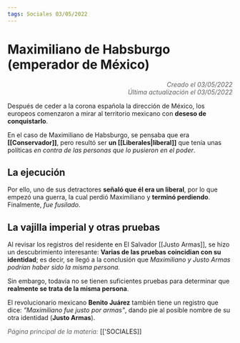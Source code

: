 ```yaml
---
tags: Sociales 03/05/2022
---
```


# Maximiliano de Habsburgo (emperador de México)
<div style="text-align: right; opacity: 0.7; font-style: italic;">Creado el 03/05/2022</div>
<div style="text-align: right; opacity: 0.7; font-style: italic;">Última actualización el 03/05/2022</div>

Después de ceder a la corona española la dirección de México, los europeos comenzaron a mirar al territorio mexicano con **deseso de conquistarlo**. 

En el caso de Maximiliano de Habsburgo, se pensaba que era **[[Conservador]]**, pero resultó ser **un [[Liberales|liberal]]** que tenía unas políticas *en contra de las personas que lo pusieron en el poder*.

## La ejecución

Por ello, uno de sus detractores **señaló que él era un liberal**, por lo que empezó una guerra, la cual perdió Maximiliano y **terminó perdiendo**. Finalmente, *fue fusilado*.

## La vajilla imperial y otras pruebas

Al revisar los registros del residente en El Salvador [[Justo Armas]], se hizo un descubrimiento interesante: **Varias de las pruebas coincidian con su identidad**; es decir, se llegó a la conclusión que *Maximiliano y Justo Armas podrían haber sido la misma persona.*

Sin embargo, todavía no se tienen suficientes pruebas para determinar que **realmente se trata de la misma persona**.

El revolucionario mexicano **Benito Juárez** también tiene un registro que dice: *"Maximiliano fue justo por armas"*, dando pie al posible nombre de su otra identidad (**Justo Armas**).

<span style="opacity: 0.7; font-style: italic;">Página principal de la materia:</span> [['SOCIALES]]